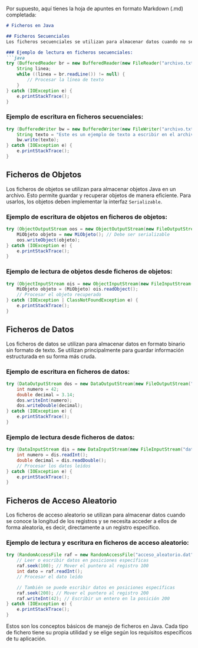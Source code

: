 Por supuesto, aquí tienes la hoja de apuntes en formato Markdown (.md) completada:

```markdown
# Ficheros en Java

## Ficheros Secuenciales
Los ficheros secuenciales se utilizan para almacenar datos cuando no se conoce de antemano la longitud de cada cadena de texto. Estos ficheros permiten leer y escribir datos de forma dinámica hasta encontrar una separación o un delimitador.

### Ejemplo de lectura en ficheros secuenciales:
```java
try (BufferedReader br = new BufferedReader(new FileReader("archivo.txt"))) {
    String linea;
    while ((linea = br.readLine()) != null) {
        // Procesar la línea de texto
    }
} catch (IOException e) {
    e.printStackTrace();
}
```

### Ejemplo de escritura en ficheros secuenciales:
```java
try (BufferedWriter bw = new BufferedWriter(new FileWriter("archivo.txt"))) {
    String texto = "Este es un ejemplo de texto a escribir en el archivo.";
    bw.write(texto);
} catch (IOException e) {
    e.printStackTrace();
}
```

## Ficheros de Objetos
Los ficheros de objetos se utilizan para almacenar objetos Java en un archivo. Esto permite guardar y recuperar objetos de manera eficiente. Para usarlos, los objetos deben implementar la interfaz `Serializable`.

### Ejemplo de escritura de objetos en ficheros de objetos:
```java
try (ObjectOutputStream oos = new ObjectOutputStream(new FileOutputStream("objetos.dat"))) {
    MiObjeto objeto = new MiObjeto(); // Debe ser serializable
    oos.writeObject(objeto);
} catch (IOException e) {
    e.printStackTrace();
}
```

### Ejemplo de lectura de objetos desde ficheros de objetos:
```java
try (ObjectInputStream ois = new ObjectInputStream(new FileInputStream("objetos.dat"))) {
    MiObjeto objeto = (MiObjeto) ois.readObject();
    // Procesar el objeto recuperado
} catch (IOException | ClassNotFoundException e) {
    e.printStackTrace();
}
```

## Ficheros de Datos
Los ficheros de datos se utilizan para almacenar datos en formato binario sin formato de texto. Se utilizan principalmente para guardar información estructurada en su forma más cruda.

### Ejemplo de escritura en ficheros de datos:
```java
try (DataOutputStream dos = new DataOutputStream(new FileOutputStream("datos.bin"))) {
    int numero = 42;
    double decimal = 3.14;
    dos.writeInt(numero);
    dos.writeDouble(decimal);
} catch (IOException e) {
    e.printStackTrace();
}
```

### Ejemplo de lectura desde ficheros de datos:
```java
try (DataInputStream dis = new DataInputStream(new FileInputStream("datos.bin"))) {
    int numero = dis.readInt();
    double decimal = dis.readDouble();
    // Procesar los datos leídos
} catch (IOException e) {
    e.printStackTrace();
}
```

## Ficheros de Acceso Aleatorio
Los ficheros de acceso aleatorio se utilizan para almacenar datos cuando se conoce la longitud de los registros y se necesita acceder a ellos de forma aleatoria, es decir, directamente a un registro específico.

### Ejemplo de lectura y escritura en ficheros de acceso aleatorio:
```java
try (RandomAccessFile raf = new RandomAccessFile("acceso_aleatorio.dat", "rw")) {
    // Leer o escribir datos en posiciones específicas
    raf.seek(100); // Mover el puntero al registro 100
    int dato = raf.readInt();
    // Procesar el dato leído

    // También se puede escribir datos en posiciones específicas
    raf.seek(200); // Mover el puntero al registro 200
    raf.writeInt(42); // Escribir un entero en la posición 200
} catch (IOException e) {
    e.printStackTrace();
}
```

Estos son los conceptos básicos de manejo de ficheros en Java. Cada tipo de fichero tiene su propia utilidad y se elige según los requisitos específicos de tu aplicación.